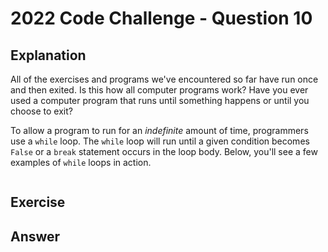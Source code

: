 # 2022 Code Challenge - Question 10 

## Explanation

All of the exercises and programs we've encountered so far have run once
and then exited. Is this how all computer programs work? Have you ever
used a computer program that runs until something happens or until you
choose to exit?

To allow a program to run for an *indefinite* amount of time, programmers
use a `while` loop. The `while` loop will run until a given condition
becomes `False` or a `break` statement occurs in the loop body. Below, you'll
see a few examples of `while` loops in action.

```python

```


## Exercise


## Answer
